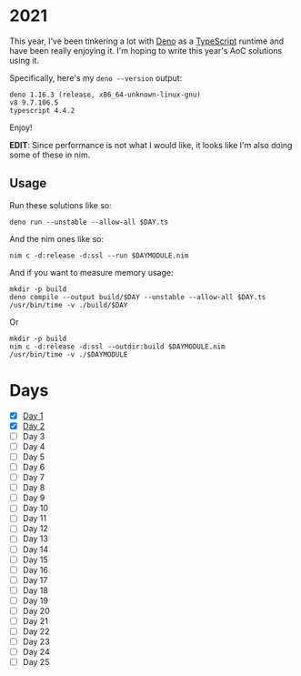 # 2021

This year, I've been tinkering a lot with [Deno][deno] as a [TypeScript][ts]
runtime and have been really enjoying it. I'm hoping to write this year's AoC
solutions using it.

Specifically, here's my `deno --version` output:

    deno 1.16.3 (release, x86_64-unknown-linux-gnu)
    v8 9.7.106.5
    typescript 4.4.2

Enjoy!

**EDIT**: Since performance is not what I would like, it looks like I'm also doing some of these in nim.

## Usage

Run these solutions like so:

    deno run --unstable --allow-all $DAY.ts

And the nim ones like so:

    nim c -d:release -d:ssl --run $DAYMODULE.nim

And if you want to measure memory usage:

    mkdir -p build
    deno compile --output build/$DAY --unstable --allow-all $DAY.ts
    /usr/bin/time -v ./build/$DAY

Or

    mkdir -p build
    nim c -d:release -d:ssl --outdir:build $DAYMODULE.nim
    /usr/bin/time -v ./$DAYMODULE

# Days

- [x] [Day 1](./1.ts)
- [x] [Day 2](./2.ts)
- [ ] Day 3
- [ ] Day 4
- [ ] Day 5
- [ ] Day 6
- [ ] Day 7
- [ ] Day 8
- [ ] Day 9
- [ ] Day 10
- [ ] Day 11
- [ ] Day 12
- [ ] Day 13
- [ ] Day 14
- [ ] Day 15
- [ ] Day 16
- [ ] Day 17
- [ ] Day 18
- [ ] Day 19
- [ ] Day 20
- [ ] Day 21
- [ ] Day 22
- [ ] Day 23
- [ ] Day 24
- [ ] Day 25

[deno]: https://deno.land/
[ts]: https://deno.land/manual/typescript
